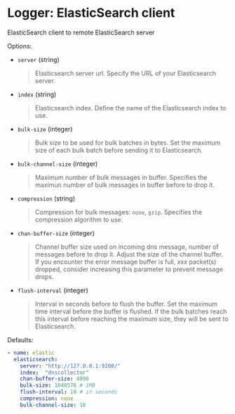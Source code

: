 
# Logger: ElasticSearch client

ElasticSearch client to remote ElasticSearch server

Options:

- `server` (string)
  > Elasticsearch server url.
  > Specify the URL of your Elasticsearch server.
- `index` (string)
  > Elasticsearch index.
  > Define the name of the Elasticsearch index to use.
- `bulk-size` (integer)
  > Bulk size to be used for bulk batches in bytes.
  > Set the maximum size of each bulk batch before sending it to Elasticsearch.
- `bulk-channel-size` (integer)
  > Maximum number of bulk messages in buffer.
  > Specifies the maximun number of bulk messages in buffer before to drop it.
- `compression`  (string)
  > Compression for bulk messages: `none`, `gzip`.
  > Specifies the compression algorithm to use.
- `chan-buffer-size` (integer)
  > Channel buffer size used on incoming dns message, number of messages before to drop it.
  > Adjust the size of the channel buffer. If you encounter the error message buffer is full, xxx packet(s) dropped, consider increasing this parameter to prevent message drops.
- `flush-interval` (integer)
  > Interval in seconds before to flush the buffer.
  > Set the maximum time interval before the buffer is flushed. If the bulk batches reach this interval before reaching the maximum size, they will be sent to Elasticsearch.

Defaults:

```yaml
- name: elastic
  elasticsearch:
    server: "http://127.0.0.1:9200/"
    index:  "dnscollector"
    chan-buffer-size: 4096
    bulk-size: 1048576 # 1MB
    flush-interval: 10 # in seconds
    compression: none
    bulk-channel-size: 10
```
